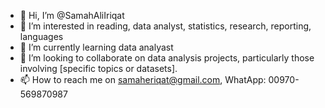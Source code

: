 - 👋 Hi, I’m @SamahAliIriqat
- 👀 I’m interested in reading, data analyst, statistics, research, reporting, languages
- 🌱 I’m currently learning data analyast
- 💞️ I’m looking to collaborate on data analysis projects, particularly those involving [specific topics or datasets].
- 📫 How to reach me on samaheriqat@gmail.com, WhatApp: 00970-569870987


<!---
SamahAliIriqat/SamahAliIriqat is a ✨ special ✨ repository because its `README.md` (this file) appears on your GitHub profile.
You can click the Preview link to take a look at your changes.
--->
